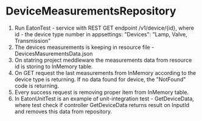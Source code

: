 # DeviceMeasurementsRepository
1. Run EatonTest - service with REST GET endpoint /v1/device/{id}, where id - the device type number in appsettings: "Devices": "Lamp, Valve, Transmission"
2. The devices measurements is keeping in resource file - DevicesMasurementsData.json
3. On statring project meddleware the measurements data from resource id is storing to InMemory table.
4. On GET request the last measurements from InMemory according to the device type is returning. If no data found for device, the "NotFound" code is returning.
6. Every success request is removing proper item from InMemory table.
7. In EatonUnitTest is an example of unit-integration test - GetDeviceData, where test check if controller  GetDeviceData returns result on InputId and removes this data from repository.
